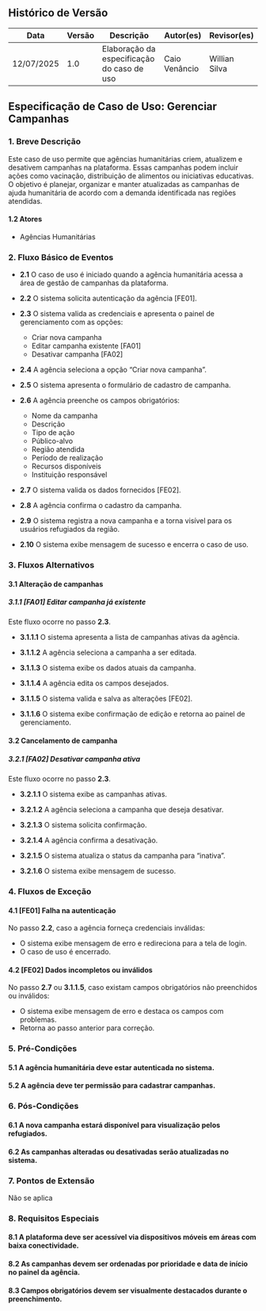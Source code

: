 ## Histórico de Versão
Data     | Versão | Descrição | Autor(es) | Revisor(es)
-------- | ------ | --------- | ----- | ---------
12/07/2025 | 1.0 | Elaboração da especificação do caso de uso | Caio Venâncio | Willian Silva |

## Especificação de Caso de Uso: Gerenciar Campanhas

### 1. Breve Descrição
Este caso de uso permite que agências humanitárias criem, atualizem e desativem campanhas na plataforma. Essas campanhas podem incluir ações como vacinação, distribuição de alimentos ou iniciativas educativas. O objetivo é planejar, organizar e manter atualizadas as campanhas de ajuda humanitária de acordo com a demanda identificada nas regiões atendidas.

#### 1.2 Atores
- Agências Humanitárias

### 2. Fluxo Básico de Eventos

- **2.1** O caso de uso é iniciado quando a agência humanitária acessa a área de gestão de campanhas da plataforma.

- **2.2** O sistema solicita autenticação da agência [FE01].

- **2.3** O sistema valida as credenciais e apresenta o painel de gerenciamento com as opções:
    - Criar nova campanha
    - Editar campanha existente [FA01]
    - Desativar campanha [FA02]

- **2.4** A agência seleciona a opção “Criar nova campanha”.

- **2.5** O sistema apresenta o formulário de cadastro de campanha.

- **2.6** A agência preenche os campos obrigatórios:
    - Nome da campanha
    - Descrição
    - Tipo de ação
    - Público-alvo
    - Região atendida
    - Período de realização
    - Recursos disponíveis
    - Instituição responsável

- **2.7** O sistema valida os dados fornecidos [FE02].

- **2.8** A agência confirma o cadastro da campanha.

- **2.9** O sistema registra a nova campanha e a torna visível para os usuários refugiados da região.

- **2.10** O sistema exibe mensagem de sucesso e encerra o caso de uso.

### 3. Fluxos Alternativos

#### 3.1 Alteração de campanhas

##### 3.1.1 [FA01] Editar campanha já existente  
Este fluxo ocorre no passo **2.3**.

- **3.1.1.1** O sistema apresenta a lista de campanhas ativas da agência.

- **3.1.1.2** A agência seleciona a campanha a ser editada.

- **3.1.1.3** O sistema exibe os dados atuais da campanha.

- **3.1.1.4** A agência edita os campos desejados.

- **3.1.1.5** O sistema valida e salva as alterações [FE02].

- **3.1.1.6** O sistema exibe confirmação de edição e retorna ao painel de gerenciamento.

#### 3.2 Cancelamento de campanha

##### 3.2.1 [FA02] Desativar campanha ativa  
Este fluxo ocorre no passo **2.3**.

- **3.2.1.1** O sistema exibe as campanhas ativas.

- **3.2.1.2** A agência seleciona a campanha que deseja desativar.

- **3.2.1.3** O sistema solicita confirmação.

- **3.2.1.4** A agência confirma a desativação.

- **3.2.1.5** O sistema atualiza o status da campanha para “inativa”.

- **3.2.1.6** O sistema exibe mensagem de sucesso.

### 4. Fluxos de Exceção

#### 4.1 [FE01] Falha na autenticação  
No passo **2.2**, caso a agência forneça credenciais inválidas:

- O sistema exibe mensagem de erro e redireciona para a tela de login.  
- O caso de uso é encerrado.

#### 4.2 [FE02] Dados incompletos ou inválidos  
No passo **2.7** ou **3.1.1.5**, caso existam campos obrigatórios não preenchidos ou inválidos:

- O sistema exibe mensagem de erro e destaca os campos com problemas.  
- Retorna ao passo anterior para correção.

### 5. Pré-Condições

#### 5.1 A agência humanitária deve estar autenticada no sistema.  
#### 5.2 A agência deve ter permissão para cadastrar campanhas.

### 6. Pós-Condições

#### 6.1 A nova campanha estará disponível para visualização pelos refugiados.  
#### 6.2 As campanhas alteradas ou desativadas serão atualizadas no sistema.

### 7. Pontos de Extensão

Não se aplica

### 8. Requisitos Especiais

#### 8.1 A plataforma deve ser acessível via dispositivos móveis em áreas com baixa conectividade.  
#### 8.2 As campanhas devem ser ordenadas por prioridade e data de início no painel da agência.  
#### 8.3 Campos obrigatórios devem ser visualmente destacados durante o preenchimento.
